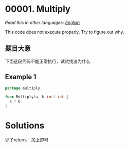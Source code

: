 # 00001. Multiply

_Read this in other languages:_
[_English_](README.en-US.md)

This code does not execute properly. Try to figure out why.

## 题目大意

下面这段代码不能正常执行，试试找出为什么

## Example 1

```go
package multiply

func Multiply(a, b int) int {
  a * b
}
```

# Solutions

少了return， 加上即可
